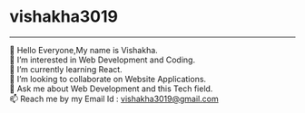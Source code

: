 # vishakha3019
________________________________________________________________________________________________________________________________________________________________________________
👋 Hello Everyone,My name is Vishakha.<br/>
🔭 I’m interested in Web Development and Coding.<br/>
🌱 I’m currently learning React. <br/>
👯 I’m looking to collaborate on Website Applications.<br/>
💬 Ask me about Web Development and this Tech field.<br/>
📫 Reach me by my Email Id : vishakha3019@gmail.com <br/>
